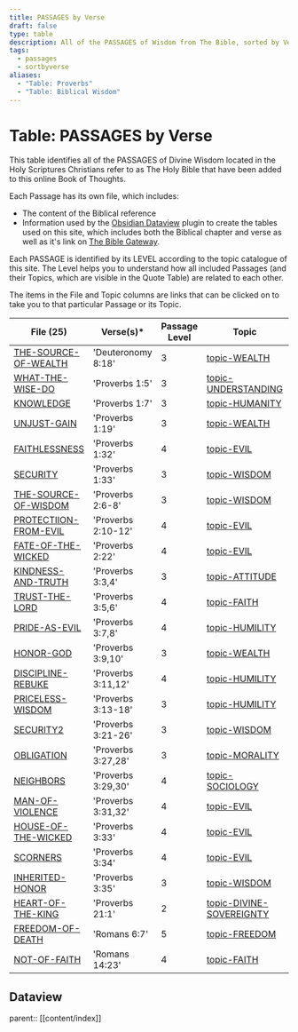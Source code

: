 ```yaml
---
title: PASSAGES by Verse
draft: false
type: table
description: All of the PASSAGES of Wisdom from The Bible, sorted by Verse.
tags:
  - passages
  - sortbyverse
aliases:
  - "Table: Proverbs"
  - "Table: Biblical Wisdom"
---
```

# Table: PASSAGES by Verse
This table identifies all of the PASSAGES of Divine Wisdom located in the Holy Scriptures Christians refer to as The Holy Bible that have been added to this online Book of Thoughts.

Each Passage has its own file, which includes:
- The content of the Biblical reference
- Information used by the [Obsidian Dataview](https://blacksmithgu.github.io/obsidian-dataview/) plugin to create the tables used on this site, which includes both the Biblical chapter and verse as well as it's link on [The Bible Gateway](https://www.biblegateway.com/).

Each PASSAGE is identified by its LEVEL according to the topic catalogue of this site. The Level helps you to understand how all included Passages (and their Topics, which are visible in the Quote Table) are related to each other.

The items in the File and Topic columns are links that can be clicked on to take you to that particular Passage or its Topic.

|File (25)|Verse(s)*|Passage Level|Topic|Topic Level|
|---|---|---|---|---|
|[THE-SOURCE-OF-WEALTH](/BIBLE/Deut/THE-SOURCE-OF-WEALTH.md)|'Deuteronomy 8:18'|3|[topic-WEALTH](/TOPICS/topic-WEALTH.md)|3|
|[WHAT-THE-WISE-DO](/BIBLE/Prov/01/WHAT-THE-WISE-DO.md)|'Proverbs 1:5'|3|[topic-UNDERSTANDING](/TOPICS/topic-UNDERSTANDING.md)|3|
|[KNOWLEDGE](/BIBLE/Prov/01/KNOWLEDGE.md)|'Proverbs 1:7'|3|[topic-HUMANITY](/TOPICS/topic-HUMANITY.md)|3|
|[UNJUST-GAIN](/BIBLE/Prov/01/UNJUST-GAIN.md)|'Proverbs 1:19'|3|[topic-WEALTH](/TOPICS/topic-WEALTH.md)|3|
|[FAITHLESSNESS](/BIBLE/Prov/01/FAITHLESSNESS.md)|'Proverbs 1:32'|4|[topic-EVIL](/TOPICS/topic-EVIL.md)|4|
|[SECURITY](/BIBLE/Prov/01/SECURITY.md)|'Proverbs 1:33'|3|[topic-WISDOM](/TOPICS/topic-WISDOM.md)|3|
|[THE-SOURCE-OF-WISDOM](/BIBLE/Prov/02/THE-SOURCE-OF-WISDOM.md)|'Proverbs 2:6-8'|3|[topic-WISDOM](/TOPICS/topic-WISDOM.md)|3|
|[PROTECTIION-FROM-EVIL](/BIBLE/Prov/02/PROTECTIION-FROM-EVIL.md)|'Proverbs 2:10-12'|4|[topic-EVIL](/TOPICS/topic-EVIL.md)|4|
|[FATE-OF-THE-WICKED](/BIBLE/Prov/02/FATE-OF-THE-WICKED.md)|'Proverbs 2:22'|4|[topic-EVIL](/TOPICS/topic-EVIL.md)|4|
|[KINDNESS-AND-TRUTH](/BIBLE/Prov/03/KINDNESS-AND-TRUTH.md)|'Proverbs 3:3,4'|3|[topic-ATTITUDE](/TOPICS/topic-ATTITUDE.md)|3|
|[TRUST-THE-LORD](/BIBLE/Prov/03/TRUST-THE-LORD.md)|'Proverbs 3:5,6'|4|[topic-FAITH](/TOPICS/topic-FAITH.md)|4|
|[PRIDE-AS-EVIL](/BIBLE/Prov/03/PRIDE-AS-EVIL.md)|'Proverbs 3:7,8'|4|[topic-HUMILITY](/TOPICS/topic-HUMILITY.md)|4|
|[HONOR-GOD](/BIBLE/Prov/03/HONOR-GOD.md)|'Proverbs 3:9,10'|3|[topic-WEALTH](/TOPICS/topic-WEALTH.md)|3|
|[DISCIPLINE-REBUKE](/BIBLE/Prov/03/DISCIPLINE-REBUKE.md)|'Proverbs 3:11,12'|4|[topic-HUMILITY](/TOPICS/topic-HUMILITY.md)|4|
|[PRICELESS-WISDOM](/BIBLE/Prov/03/PRICELESS-WISDOM.md)|'Proverbs 3:13-18'|3|[topic-HUMILITY](/TOPICS/topic-HUMILITY.md)|4|
|[SECURITY2](/BIBLE/Prov/03/SECURITY2.md)|'Proverbs 3:21-26'|3|[topic-WISDOM](/TOPICS/topic-WISDOM.md)|3|
|[OBLIGATION](/BIBLE/Prov/03/OBLIGATION.md)|'Proverbs 3:27,28'|3|[topic-MORALITY](/TOPICS/topic-MORALITY.md)|3|
|[NEIGHBORS](/BIBLE/Prov/03/NEIGHBORS.md)|'Proverbs 3:29,30'|4|[topic-SOCIOLOGY](/TOPICS/topic-SOCIOLOGY.md)|4|
|[MAN-OF-VIOLENCE](/BIBLE/Prov/03/MAN-OF-VIOLENCE.md)|'Proverbs 3:31,32'|4|[topic-EVIL](/TOPICS/topic-EVIL.md)|4|
|[HOUSE-OF-THE-WICKED](/BIBLE/Prov/03/HOUSE-OF-THE-WICKED.md)|'Proverbs 3:33'|4|[topic-EVIL](/TOPICS/topic-EVIL.md)|4|
|[SCORNERS](/BIBLE/Prov/03/SCORNERS.md)|'Proverbs 3:34'|4|[topic-EVIL](/TOPICS/topic-EVIL.md)|4|
|[INHERITED-HONOR](/BIBLE/Prov/03/INHERITED-HONOR.md)|'Proverbs 3:35'|3|[topic-WISDOM](/TOPICS/topic-WISDOM.md)|3|
|[HEART-OF-THE-KING](/BIBLE/Prov/21/HEART-OF-THE-KING.md)|'Proverbs 21:1'|2|[topic-DIVINE-SOVEREIGNTY](/TOPICS/topic-DIVINE-SOVEREIGNTY.md)|2|
|[FREEDOM-OF-DEATH](/BIBLE/Roma/FREEDOM-OF-DEATH.md)|'Romans 6:7'|5|[topic-FREEDOM](/TOPICS/topic-FREEDOM.md)|5|
|[NOT-OF-FAITH](/BIBLE/Roma/NOT-OF-FAITH.md)|'Romans 14:23'|4|[topic-FAITH](/TOPICS/topic-FAITH.md)|4|

## Dataview
parent:: [[content/index]]